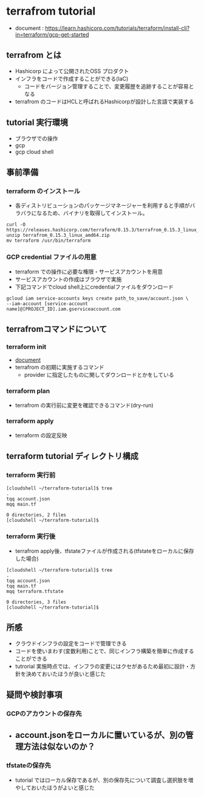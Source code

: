 # terrafrom tutorial

- document : https://learn.hashicorp.com/tutorials/terraform/install-cli?in=terraform/gcp-get-started

## terrafrom  とは

- Hashicorp によって公開されたOSS プロダクト
- インフラをコードで作成することができる(IaC)
  - コードをバージョン管理することで、変更履歴を追跡することが容易となる
- terrafrom のコードはHCLと呼ばれるHashicorpが設計した言語で実装する

## tutorial 実行環境

- ブラウザでの操作
- gcp
- gcp cloud shell

## 事前準備

### terraform のインストール

- 各ディストリビューションのパッケージマネージャーを利用すると手順がバラバラになるため、バイナリを取得してインストール。

```
curl -O https://releases.hashicorp.com/terraform/0.15.3/terrafrom_0.15.3_linux_amd64.zip
unzip terrafrom_0.15.3_linux_amd64.zip
mv terraform /usr/bin/terraform
```

### GCP credential ファイルの用意

- terraform での操作に必要な権限・サービスアカウントを用意
- サービスアカウントの作成はブラウザで実施
- 下記コマンドでcloud shell上にcredentialファイルをダウンロード

```
gcloud iam service-accounts keys create path_to_save/account.json \
--iam-account [service-account name]@[PROJECT_ID].iam.gserviceaccount.com
```

## terrafromコマンドについて

### terraform init

- [document](https://www.terraform.io/docs/cli/commands/init.html)
- terrafrom の初期に実施するコマンド
  - provider に指定したものに関してダウンロードとかをしている

### terraform plan

- terrafrom の実行前に変更を確認できるコマンド(dry-run)

### terraform apply

- terraform の設定反映

## terraform tutorial ディレクトリ構成

### terraform 実行前

```
[cloudshell ~/terraform-tutorial]$ tree
.
tqq account.json
mqq main.tf

0 directories, 2 files
[cloudshell ~/terraform-tutorial]$
```

### terraform 実行後

- terrafrom apply後、tfstateファイルが作成される(tfstateをローカルに保存した場合)

```
[cloudshell ~/terraform-tutorial]$ tree
.
tqq account.json
tqq main.tf
mqq terraform.tfstate

0 directories, 3 files
[cloudshell ~/terraform-tutorial]$
```

## 所感

- クラウドインフラの設定をコードで管理できる
- コードを使いまわす(変数利用)ことで、同じインフラ構築を簡単に作成することができる
- tutrorial 実施時点では、インフラの変更にはクセがあるため最初に設計・方針を決めておいたほうが良いと感じた


## 疑問や検討事項

### GCPのアカウントの保存先

- account.jsonをローカルに置いているが、別の管理方法は似ないのか？
  -

### tfstateの保存先

- tutorial ではローカル保存であるが、別の保存先について調査し選択肢を増やしておいたほうがよいと感じた
